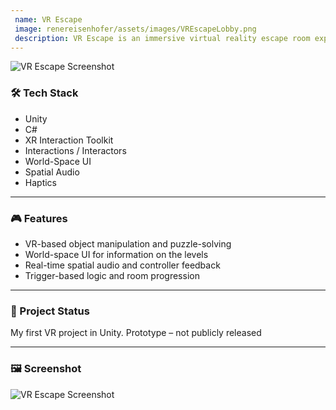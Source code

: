 ```yaml
---
 name: VR Escape
 image: renereisenhofer/assets/images/VREscapeLobby.png
 description: VR Escape is an immersive virtual reality escape room experience developed in Unity. Players interact with objects in different rooms (classrooms)solving puzzles using hand tracking and common sense.
---
```


![VR Escape Screenshot](renereisenhofer/assets/images/VREscapeLobby.png)

### 🛠 Tech Stack

- Unity
- C#
- XR Interaction Toolkit
- Interactions / Interactors
- World-Space UI
- Spatial Audio
- Haptics

---

### 🎮 Features

- VR-based object manipulation and puzzle-solving
- World-space UI for information on the levels
- Real-time spatial audio and controller feedback
- Trigger-based logic and room progression

---

### 📌 Project Status

My first VR project in Unity. Prototype – not publicly released

---

### 🖼 Screenshot

![VR Escape Screenshot](renereisenhofer/assets/images/VREscape.png)



